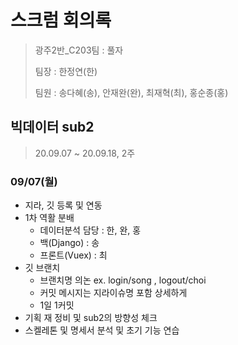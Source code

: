 # 스크럼 회의록

> 광주2반_C203팀  : 풀자
>
> 팀장 : 한정연(한)
>
> 팀원 : 송다혜(송), 안재완(완), 최재혁(최), 홍순종(홍)



## 빅데이터 sub2 

> 20.09.07 ~ 20.09.18, 2주

### 09/07(월)

- 지라, 깃 등록 및 연동
- 1차 역활 분배
  - 데이터분석 담당 : 한, 완, 홍
  - 백(Django) : 송
  - 프론트(Vuex) : 최
- 깃 브랜치
  - 브랜치명 의논 ex. login/song , logout/choi
  - 커밋 메시지는 지라이슈명 포함 상세하게
  - 1일 1커밋
- 기획 재 정비 및 sub2의 방향성 체크
- 스켈레톤 및 명세서 분석 및 초기 기능 연습


